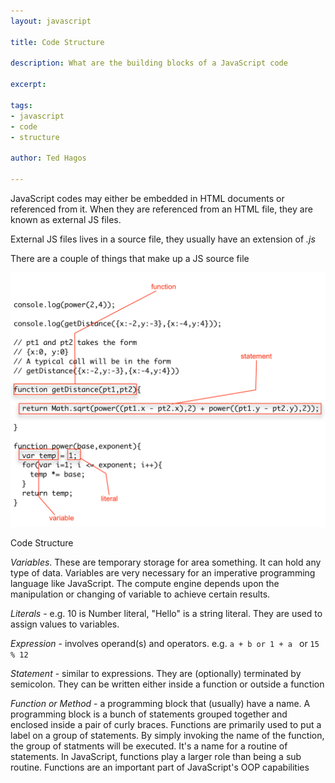 ```yaml
---
layout: javascript

title: Code Structure

description: What are the building blocks of a JavaScript code

excerpt: 

tags:
- javascript
- code
- structure

author: Ted Hagos

---
```



JavaScript codes may either be embedded in HTML documents or referenced from it. When they are referenced from an HTML file, they are known as external JS files.  

External JS files lives in a source file, they usually have an extension of *.js* 

There are a couple of things that make up a JS source file


![Code Structure](/img/javascript/code-structure.png)
<div id='lst'>Code Structure</div>


*Variables*. These are temporary storage for area something. It can hold any type of data. Variables are very necessary for an imperative programming language like JavaScript. The compute engine depends upon the manipulation or changing of variable to achieve certain results. 

*Literals* - e.g. 10 is Number literal, "Hello" is a string literal. They are used to assign values to variables.

*Expression* - involves operand(s) and operators. e.g. <code class="codeblock">a + b or 1 + a </code> or <code class="codeblock">15 % 12</code>

*Statement* - similar to expressions. They are (optionally) terminated by semicolon. They can be written either inside a function or outside a function

*Function or Method* - a programming block that (usually) have a name. A programming block is a bunch of statements grouped together and enclosed inside a pair of curly braces. Functions are primarily used to put a label on a group of statements. By simply invoking the name of the function, the group of statments will be executed. It's a name for a routine of statements. In JavaScript, functions play a larger role than being a sub routine. Functions are an important part of JavaScript's OOP capabilities





